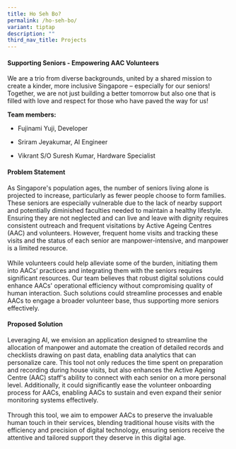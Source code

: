 ```yaml
---
title: Ho Seh Bo?
permalink: /ho-seh-bo/
variant: tiptap
description: ""
third_nav_title: Projects
---
```

<h4><strong>Supporting Seniors - Empowering AAC Volunteers</strong></h4>
<p></p>
<p>We are a trio from diverse backgrounds, united by a shared mission to
create a kinder, more inclusive Singapore – especially for our seniors!
Together, we are not just building a better tomorrow but also one that
is filled with love and respect for those who have paved the way for us!</p>
<p><strong>Team members:</strong>
</p>
<ul data-tight="true" class="tight">
<li>
<p>Fujinami Yuji, Developer</p>
</li>
<li>
<p>Sriram Jeyakumar, AI Engineer</p>
</li>
<li>
<p>Vikrant S/O Suresh Kumar, Hardware Specialist</p>
</li>
</ul>
<p></p>
<h4>Problem Statement</h4>
<p>As Singapore's population ages, the number of seniors living alone is
projected to increase, particularly as fewer people choose to form families.
These seniors are especially vulnerable due to the lack of nearby support
and potentially diminished faculties needed to maintain a healthy lifestyle.
Ensuring they are not neglected and can live and leave with dignity requires
consistent outreach and frequent visitations by Active Ageing Centres (AAC)
and volunteers. However, frequent home visits and tracking these visits
and the status of each senior are manpower-intensive, and manpower is a
limited resource.
<br>
<br>While volunteers could help alleviate some of the burden, initiating them
into AACs’ practices and integrating them with the seniors requires significant
resources. Our team believes that robust digital solutions could enhance
AACs' operational efficiency without compromising quality of human interaction.
Such solutions could streamline processes and enable AACs to engage a broader
volunteer base, thus supporting more seniors effectively.
<br>
</p>
<h4>Proposed Solution</h4>
<p>Leveraging AI, we envision an application designed to streamline the allocation
of manpower and automate the creation of detailed records and checklists
drawing on past data, enabling data analytics that can personalize care.
This tool not only reduces the time spent on preparation and recording
during house visits, but also enhances the Active Ageing Centre (AAC) staff's
ability to connect with each senior on a more personal level. Additionally,
it could significantly ease the volunteer onboarding process for AACs,
enabling AACs to sustain and even expand their senior monitoring systems
effectively.
<br>
<br>Through this tool, we aim to empower AACs to preserve the invaluable human
touch in their services, blending traditional house visits with the efficiency
and precision of digital technology, ensuring seniors receive the attentive
and tailored support they deserve in this digital age.
<br>
</p>
<p></p>